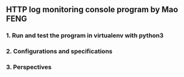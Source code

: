 ## HTTP log monitoring console program by Mao FENG

### 1. Run and test the program in virtualenv with python3

### 2. Configurations and specifications

### 3. Perspectives
